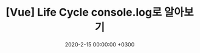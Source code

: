 ---
layout: post
title: "[Vue] Life Cycle console.log로 알아보기"
date: 2020-2-15 00:00:00 +0300
comments: true
img: JWT.jpeg
visible: 0
description: Vue Life Cycle 공부중입니다. 하나 하나 파헤쳐봅시다.
categories: Frontend
tags: [Frontend, Vue]
---
